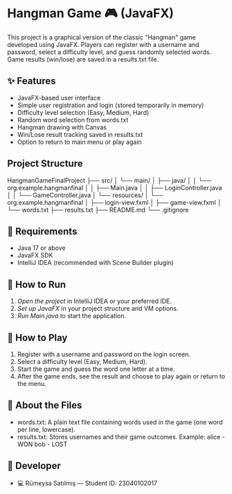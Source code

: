 # Hangman Game 🎮 (JavaFX)

This project is a graphical version of the classic "Hangman" game developed using JavaFX. Players can register with a username and password, select a difficulty level, and guess randomly selected words. Game results (win/lose) are saved in a results.txt file.

## ✨ Features

- JavaFX-based user interface
- Simple user registration and login (stored temporarily in memory)
- Difficulty level selection (Easy, Medium, Hard)
- Random word selection from words.txt
- Hangman drawing with Canvas
- Win/Lose result tracking saved in results.txt
- Option to return to main menu or play again

##  Project Structure
HangmanGameFinalProject
├── src/
│ └── main/
│ ├── java/
│ │ └── org.example.hangmanfinal
│ │ ├── Main.java
│ │ ├── LoginController.java
│ │ └── GameController.java
│ └── resources/
│ └── org.example.hangmanfinal
│ ├── login-view.fxml
│ ├── game-view.fxml
│ └── words.txt
├── results.txt
├── README.md
└── .gitignore


 ## 📌 Requirements

- Java 17 or above
- JavaFX SDK
- IntelliJ IDEA (recommended with Scene Builder plugin)

## 🚀 How to Run

1. *Open the project* in IntelliJ IDEA or your preferred IDE.
2. *Set up JavaFX* in your project structure and VM options.
3. *Run Main.java* to start the application.

## 🧪 How to Play

1. Register with a username and password on the login screen.
2. Select a difficulty level (Easy, Medium, Hard).
3. Start the game and guess the word one letter at a time.
4. After the game ends, see the result and choose to play again or return to the menu.

## 📝 About the Files

- words.txt: A plain text file containing words used in the game (one word per line, lowercase).
- results.txt: Stores usernames and their game outcomes. Example:
alice - WON
bob - LOST
## 👤 Developer
- 💻 Rümeysa Satılmış — Student ID: 23040102017
